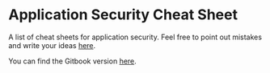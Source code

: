 # Application Security Cheat Sheet

A list of cheat sheets for application security. Feel free to point out mistakes and write your ideas [here](https://github.com/0xn3va/cheat-sheets/issues/new).

You can find the Gitbook version [here](https://0xn3va.gitbook.io/cheat-sheets/).